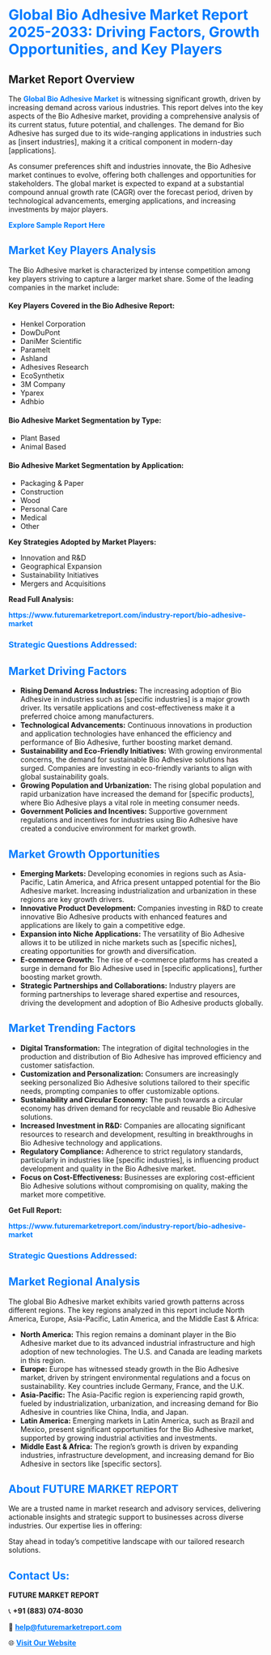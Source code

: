 <h1 style="color: #007BFF;">Global Bio Adhesive Market Report 2025-2033: Driving Factors, Growth Opportunities, and Key Players</h1>

<section id="overview">
<h2>Market Report Overview</h2>
<p>The <a href="https://www.futuremarketreport.com/industry-report/bio-adhesive-market" style="color: #007BFF; text-decoration: none;"><strong>Global Bio Adhesive Market</strong></a> is witnessing significant growth, driven by increasing demand across various industries. This report delves into the key aspects of the Bio Adhesive market, providing a comprehensive analysis of its current status, future potential, and challenges. The demand for Bio Adhesive has surged due to its wide-ranging applications in industries such as [insert industries], making it a critical component in modern-day [applications].</p>
<p>As consumer preferences shift and industries innovate, the Bio Adhesive market continues to evolve, offering both challenges and opportunities for stakeholders. The global market is expected to expand at a substantial compound annual growth rate (CAGR) over the forecast period, driven by technological advancements, emerging applications, and increasing investments by major players.</p>
</section>

<section id="overview">
<p><a href="https://www.futuremarketreport.com/request-sample/reportId=48867" style="color: #007BFF; text-decoration: none;"><strong>Explore Sample Report Here</strong></a></p>
</section>

<section id="key-players">
<h2 style="color: #007BFF;">Market Key Players Analysis</h2>
<p>The Bio Adhesive market is characterized by intense competition among key players striving to capture a larger market share. Some of the leading companies in the market include:</p>
<h4>Key Players Covered in the Bio Adhesive Report:</h4>
<ul><li>Henkel Corporation</li><li>DowDuPont</li><li>DaniMer Scientific</li><li>Paramelt</li><li>Ashland</li><li>Adhesives Research</li><li>EcoSynthetix</li><li>3M Company</li><li>Yparex</li><li>Adhbio</li></ul>
<h4>Bio Adhesive Market Segmentation by Type:</h4>
<ul><li>Plant Based</li><li>Animal Based</li></ul>

<h4>Bio Adhesive Market Segmentation by Application:</h4>
<ul><li>Packaging &amp; Paper</li><li>Construction</li><li>Wood</li><li>Personal Care</li><li>Medical</li><li>Other</li></ul>
<p><strong>Key Strategies Adopted by Market Players:</strong></p>
<ul>
<li>Innovation and R&D</li>
<li>Geographical Expansion</li>
<li>Sustainability Initiatives</li>
<li>Mergers and Acquisitions</li>
</ul>
</section>

<section>
<p><strong>Read Full Analysis: </strong></p><a href="https://www.futuremarketreport.com/industry-report/bio-adhesive-market" style="color: #007BFF; text-decoration: none;"><strong>https://www.futuremarketreport.com/industry-report/bio-adhesive-market</strong></a>
<h3 style="color: #007BFF;">Strategic Questions Addressed:</h3>
</section>

<section id="driving-factors">
<h2 style="color: #007BFF;">Market Driving Factors</h2>
<ul>
<li><strong>Rising Demand Across Industries:</strong> The increasing adoption of Bio Adhesive in industries such as [specific industries] is a major growth driver. Its versatile applications and cost-effectiveness make it a preferred choice among manufacturers.</li>
<li><strong>Technological Advancements:</strong> Continuous innovations in production and application technologies have enhanced the efficiency and performance of Bio Adhesive, further boosting market demand.</li>
<li><strong>Sustainability and Eco-Friendly Initiatives:</strong> With growing environmental concerns, the demand for sustainable Bio Adhesive solutions has surged. Companies are investing in eco-friendly variants to align with global sustainability goals.</li>
<li><strong>Growing Population and Urbanization:</strong> The rising global population and rapid urbanization have increased the demand for [specific products], where Bio Adhesive plays a vital role in meeting consumer needs.</li>
<li><strong>Government Policies and Incentives:</strong> Supportive government regulations and incentives for industries using Bio Adhesive have created a conducive environment for market growth.</li>
</ul>
</section>

<section id="growth-opportunities">
<h2 style="color: #007BFF;">Market Growth Opportunities</h2>
<ul>
<li><strong>Emerging Markets:</strong> Developing economies in regions such as Asia-Pacific, Latin America, and Africa present untapped potential for the Bio Adhesive market. Increasing industrialization and urbanization in these regions are key growth drivers.</li>
<li><strong>Innovative Product Development:</strong> Companies investing in R&D to create innovative Bio Adhesive products with enhanced features and applications are likely to gain a competitive edge.</li>
<li><strong>Expansion into Niche Applications:</strong> The versatility of Bio Adhesive allows it to be utilized in niche markets such as [specific niches], creating opportunities for growth and diversification.</li>
<li><strong>E-commerce Growth:</strong> The rise of e-commerce platforms has created a surge in demand for Bio Adhesive used in [specific applications], further boosting market growth.</li>
<li><strong>Strategic Partnerships and Collaborations:</strong> Industry players are forming partnerships to leverage shared expertise and resources, driving the development and adoption of Bio Adhesive products globally.</li>
</ul>
</section>

<section id="trending-factors">
<h2 style="color: #007BFF;">Market Trending Factors</h2>
<ul>
<li><strong>Digital Transformation:</strong> The integration of digital technologies in the production and distribution of Bio Adhesive has improved efficiency and customer satisfaction.</li>
<li><strong>Customization and Personalization:</strong> Consumers are increasingly seeking personalized Bio Adhesive solutions tailored to their specific needs, prompting companies to offer customizable options.</li>
<li><strong>Sustainability and Circular Economy:</strong> The push towards a circular economy has driven demand for recyclable and reusable Bio Adhesive solutions.</li>
<li><strong>Increased Investment in R&D:</strong> Companies are allocating significant resources to research and development, resulting in breakthroughs in Bio Adhesive technology and applications.</li>
<li><strong>Regulatory Compliance:</strong> Adherence to strict regulatory standards, particularly in industries like [specific industries], is influencing product development and quality in the Bio Adhesive market.</li>
<li><strong>Focus on Cost-Effectiveness:</strong> Businesses are exploring cost-efficient Bio Adhesive solutions without compromising on quality, making the market more competitive.</li>
</ul>
</section>

<section>
<p><strong>Get Full Report: </strong></p><a href="https://www.futuremarketreport.com/industry-report/bio-adhesive-market" style="color: #007BFF; text-decoration: none;"><strong>https://www.futuremarketreport.com/industry-report/bio-adhesive-market</strong></a>
<h3 style="color: #007BFF;">Strategic Questions Addressed:</h3>
</section>


<section id="regional-analysis">
<h2 style="color: #007BFF;">Market Regional Analysis</h2>
<p>The global Bio Adhesive market exhibits varied growth patterns across different regions. The key regions analyzed in this report include North America, Europe, Asia-Pacific, Latin America, and the Middle East & Africa:</p>
<ul>
<li><strong>North America:</strong> This region remains a dominant player in the Bio Adhesive market due to its advanced industrial infrastructure and high adoption of new technologies. The U.S. and Canada are leading markets in this region.</li>
<li><strong>Europe:</strong> Europe has witnessed steady growth in the Bio Adhesive market, driven by stringent environmental regulations and a focus on sustainability. Key countries include Germany, France, and the U.K.</li>
<li><strong>Asia-Pacific:</strong> The Asia-Pacific region is experiencing rapid growth, fueled by industrialization, urbanization, and increasing demand for Bio Adhesive in countries like China, India, and Japan.</li>
<li><strong>Latin America:</strong> Emerging markets in Latin America, such as Brazil and Mexico, present significant opportunities for the Bio Adhesive market, supported by growing industrial activities and investments.</li>
<li><strong>Middle East & Africa:</strong> The region’s growth is driven by expanding industries, infrastructure development, and increasing demand for Bio Adhesive in sectors like [specific sectors].</li>
</ul>
</section>

<footer>
<h2 style="color: #007BFF;">About FUTURE MARKET REPORT</h2>
<p>We are a trusted name in market research and advisory services, delivering actionable insights and strategic support to businesses across diverse industries. Our expertise lies in offering:</p>

<p>Stay ahead in today’s competitive landscape with our tailored research solutions.</p>

<h2 style="color: #007BFF;">Contact Us:</h2>
<p><strong>FUTURE MARKET REPORT</strong></p>
<p>📞 <strong>+91 (883) 074-8030</strong></p>
<p>📧 <strong><a href="mailto:help@futuremarketreport.com" style="color: #007BFF;">help@futuremarketreport.com</a></strong></p>
<p>🌐 <strong><a href="https://www.futuremarketreport.com/" style="color: #007BFF;">Visit Our Website</a></strong></p>
</footer>